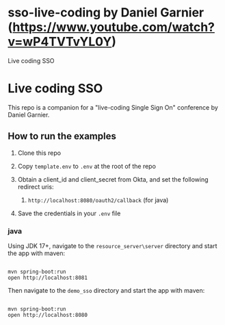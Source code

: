 # sso-live-coding by Daniel Garnier (https://www.youtube.com/watch?v=wP4TVTvYL0Y)
Live coding SSO
# Live coding SSO

This repo is a companion for a "live-coding Single Sign On" conference by Daniel Garnier.

## How to run the examples

1. Clone this repo
2. Copy `template.env` to `.env` at the root of the repo
3. Obtain a client_id and client_secret from Okta, and set the following redirect uris:
    1. `http://localhost:8080/oauth2/callback` (for java)
    
4. Save the credentials in your `.env` file


### java

Using JDK 17+, navigate to the `resource_server\server` directory and  start the app with maven:


```

mvn spring-boot:run
open http://localhost:8081
```
Then navigate to the `demo_sso` directory and  start the app with maven:

```

mvn spring-boot:run
open http://localhost:8080
```
